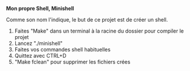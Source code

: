 **Mon propre Shell, Minishell**

Comme son nom l'indique, le but de ce projet est de créer un shell.

1) Faites "Make" dans un terminal à la racine du dossier pour compiler le projet
2) Lancez "./minishell"
3) Faites vos commandes shell habituelles
4) Quittez avec CTRL+D
5) "Make fclean" pour supprimer les fichiers crées
